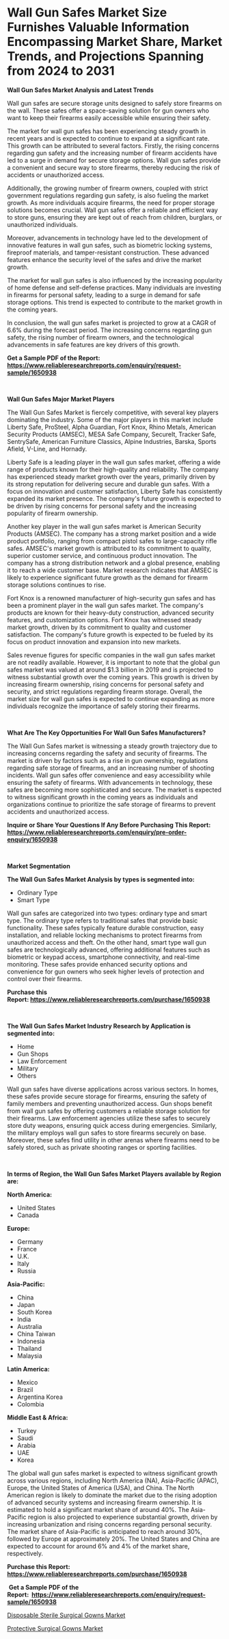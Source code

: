 <p><h1>Wall Gun Safes Market Size Furnishes Valuable Information Encompassing Market Share, Market Trends, and Projections Spanning from 2024 to 2031</h1></p><p><strong>Wall Gun Safes Market Analysis and Latest Trends</strong></p>
<p><p>Wall gun safes are secure storage units designed to safely store firearms on the wall. These safes offer a space-saving solution for gun owners who want to keep their firearms easily accessible while ensuring their safety.</p><p>The market for wall gun safes has been experiencing steady growth in recent years and is expected to continue to expand at a significant rate. This growth can be attributed to several factors. Firstly, the rising concerns regarding gun safety and the increasing number of firearm accidents have led to a surge in demand for secure storage options. Wall gun safes provide a convenient and secure way to store firearms, thereby reducing the risk of accidents or unauthorized access.</p><p>Additionally, the growing number of firearm owners, coupled with strict government regulations regarding gun safety, is also fueling the market growth. As more individuals acquire firearms, the need for proper storage solutions becomes crucial. Wall gun safes offer a reliable and efficient way to store guns, ensuring they are kept out of reach from children, burglars, or unauthorized individuals.</p><p>Moreover, advancements in technology have led to the development of innovative features in wall gun safes, such as biometric locking systems, fireproof materials, and tamper-resistant construction. These advanced features enhance the security level of the safes and drive the market growth.</p><p>The market for wall gun safes is also influenced by the increasing popularity of home defense and self-defense practices. Many individuals are investing in firearms for personal safety, leading to a surge in demand for safe storage options. This trend is expected to contribute to the market growth in the coming years.</p><p>In conclusion, the wall gun safes market is projected to grow at a CAGR of 6.6% during the forecast period. The increasing concerns regarding gun safety, the rising number of firearm owners, and the technological advancements in safe features are key drivers of this growth.</p></p>
<p><strong>Get a Sample PDF of the Report:&nbsp; <a href="https://www.reliableresearchreports.com/enquiry/request-sample/1650938">https://www.reliableresearchreports.com/enquiry/request-sample/1650938</a></strong></p>
<p>&nbsp;</p>
<p><strong>Wall Gun Safes Major Market Players</strong></p>
<p><p>The Wall Gun Safes Market is fiercely competitive, with several key players dominating the industry. Some of the major players in this market include Liberty Safe, ProSteel, Alpha Guardian, Fort Knox, Rhino Metals, American Security Products (AMSEC), MESA Safe Company, SecureIt, Tracker Safe, SentrySafe, American Furniture Classics, Alpine Industries, Barska, Sports Afield, V-Line, and Hornady.</p><p>Liberty Safe is a leading player in the wall gun safes market, offering a wide range of products known for their high-quality and reliability. The company has experienced steady market growth over the years, primarily driven by its strong reputation for delivering secure and durable gun safes. With a focus on innovation and customer satisfaction, Liberty Safe has consistently expanded its market presence. The company's future growth is expected to be driven by rising concerns for personal safety and the increasing popularity of firearm ownership.</p><p>Another key player in the wall gun safes market is American Security Products (AMSEC). The company has a strong market position and a wide product portfolio, ranging from compact pistol safes to large-capacity rifle safes. AMSEC's market growth is attributed to its commitment to quality, superior customer service, and continuous product innovation. The company has a strong distribution network and a global presence, enabling it to reach a wide customer base. Market research indicates that AMSEC is likely to experience significant future growth as the demand for firearm storage solutions continues to rise.</p><p>Fort Knox is a renowned manufacturer of high-security gun safes and has been a prominent player in the wall gun safes market. The company's products are known for their heavy-duty construction, advanced security features, and customization options. Fort Knox has witnessed steady market growth, driven by its commitment to quality and customer satisfaction. The company's future growth is expected to be fueled by its focus on product innovation and expansion into new markets.</p><p>Sales revenue figures for specific companies in the wall gun safes market are not readily available. However, it is important to note that the global gun safes market was valued at around $1.3 billion in 2019 and is projected to witness substantial growth over the coming years. This growth is driven by increasing firearm ownership, rising concerns for personal safety and security, and strict regulations regarding firearm storage. Overall, the market size for wall gun safes is expected to continue expanding as more individuals recognize the importance of safely storing their firearms.</p></p>
<p>&nbsp;</p>
<p><strong>What Are The Key Opportunities For Wall Gun Safes Manufacturers?</strong></p>
<p><p>The Wall Gun Safes market is witnessing a steady growth trajectory due to increasing concerns regarding the safety and security of firearms. The market is driven by factors such as a rise in gun ownership, regulations regarding safe storage of firearms, and an increasing number of shooting incidents. Wall gun safes offer convenience and easy accessibility while ensuring the safety of firearms. With advancements in technology, these safes are becoming more sophisticated and secure. The market is expected to witness significant growth in the coming years as individuals and organizations continue to prioritize the safe storage of firearms to prevent accidents and unauthorized access.</p></p>
<p><strong>Inquire or Share Your Questions If Any Before Purchasing This Report: <a href="https://www.reliableresearchreports.com/enquiry/pre-order-enquiry/1650938">https://www.reliableresearchreports.com/enquiry/pre-order-enquiry/1650938</a></strong></p>
<p>&nbsp;</p>
<p><strong>Market Segmentation</strong></p>
<p><strong>The Wall Gun Safes Market Analysis by types is segmented into:</strong></p>
<p><ul><li>Ordinary Type</li><li>Smart Type</li></ul></p>
<p><p>Wall gun safes are categorized into two types: ordinary type and smart type. The ordinary type refers to traditional safes that provide basic functionality. These safes typically feature durable construction, easy installation, and reliable locking mechanisms to protect firearms from unauthorized access and theft. On the other hand, smart type wall gun safes are technologically advanced, offering additional features such as biometric or keypad access, smartphone connectivity, and real-time monitoring. These safes provide enhanced security options and convenience for gun owners who seek higher levels of protection and control over their firearms.</p></p>
<p><strong>Purchase this Report:&nbsp;<a href="https://www.reliableresearchreports.com/purchase/1650938">https://www.reliableresearchreports.com/purchase/1650938</a></strong></p>
<p>&nbsp;</p>
<p><strong>The Wall Gun Safes Market Industry Research by Application is segmented into:</strong></p>
<p><ul><li>Home</li><li>Gun Shops</li><li>Law Enforcement</li><li>Military</li><li>Others</li></ul></p>
<p><p>Wall gun safes have diverse applications across various sectors. In homes, these safes provide secure storage for firearms, ensuring the safety of family members and preventing unauthorized access. Gun shops benefit from wall gun safes by offering customers a reliable storage solution for their firearms. Law enforcement agencies utilize these safes to securely store duty weapons, ensuring quick access during emergencies. Similarly, the military employs wall gun safes to store firearms securely on base. Moreover, these safes find utility in other arenas where firearms need to be safely stored, such as private shooting ranges or sporting facilities.</p></p>
<p>&nbsp;</p>
<p><strong>In terms of Region, the Wall Gun Safes Market Players available by Region are:</strong></p>
<p>
    <p> <strong> North America: </strong>
        <ul>
            <li>United States</li>
            <li>Canada</li>
        </ul>
        </p> 
    <p> <strong> Europe: </strong>
        <ul>
            <li>Germany</li>
            <li>France</li>
            <li>U.K.</li>
            <li>Italy</li>
            <li>Russia</li>
        </ul>
        </p> 
    <p> <strong> Asia-Pacific: </strong>
        <ul>
            <li>China</li>
            <li>Japan</li>
            <li>South Korea</li>
            <li>India</li>
            <li>Australia</li>
            <li>China Taiwan</li>
            <li>Indonesia</li>
            <li>Thailand</li>
            <li>Malaysia</li>
        </ul>
        </p> 
    <p> <strong> Latin America: </strong>
        <ul>
            <li>Mexico</li>
            <li>Brazil</li>
            <li>Argentina Korea</li>
            <li>Colombia</li>
        </ul>
        </p> 
    <p> <strong> Middle East & Africa: </strong>
        <ul>
            <li>Turkey</li>
            <li>Saudi</li>
            <li>Arabia</li>
            <li>UAE</li>
            <li>Korea</li>
        </ul>
    </p>
    </p>
<p><p>The global wall gun safes market is expected to witness significant growth across various regions, including North America (NA), Asia-Pacific (APAC), Europe, the United States of America (USA), and China. The North American region is likely to dominate the market due to the rising adoption of advanced security systems and increasing firearm ownership. It is estimated to hold a significant market share of around 40%. The Asia-Pacific region is also projected to experience substantial growth, driven by increasing urbanization and rising concerns regarding personal security. The market share of Asia-Pacific is anticipated to reach around 30%, followed by Europe at approximately 20%. The United States and China are expected to account for around 6% and 4% of the market share, respectively.</p></p>
<p><strong>Purchase this Report: <a href="https://www.reliableresearchreports.com/purchase/1650938">https://www.reliableresearchreports.com/purchase/1650938</a></strong></p>
<p>&nbsp;<strong>Get a Sample PDF of the Report:&nbsp;&nbsp;<a href="https://www.reliableresearchreports.com/enquiry/request-sample/1650938">https://www.reliableresearchreports.com/enquiry/request-sample/1650938</a></strong></p>
<p><strong></strong></p>
<p><p><a href="https://medium.com/@shiv151299/disposable-sterile-surgical-gowns-market-analysis-its-cagr-market-segmentation-and-global-0c7bc114d5c4">Disposable Sterile Surgical Gowns Market</a></p><p><a href="https://medium.com/@shiv151299/protective-surgical-gowns-market-outlook-industry-overview-and-forecast-2023-to-2030-a86b92859cd3">Protective Surgical Gowns Market</a></p></p>